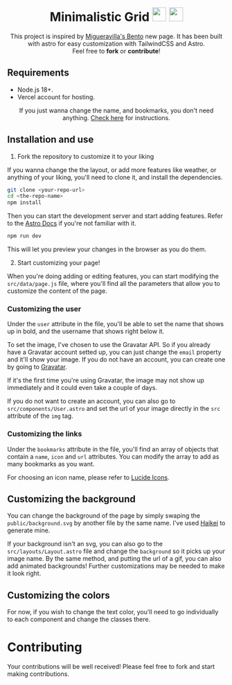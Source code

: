 <h1 align="center">Minimalistic Grid <img src="https://fonts.gstatic.com/s/e/notoemoji/latest/1f327_fe0f/512.webp" width="32"/> <img src="https://fonts.gstatic.com/s/e/notoemoji/latest/1f343/512.webp" width="32"/> </h1>

<p align="center">This project is inspired by <a href="https://github.com/migueravila/Bento">Migueravilla's Bento</a> new page. It has been built with astro for easy customization with TailwindCSS and Astro.<br/>Feel free to <b>fork</b> or <b>contribute</b>!</p>

## Requirements

- Node.js 18+.
- Vercel account for hosting.

<p align="center">If you just wanna change the name, and bookmarks, you don't need anything. <a href="#customizing">Check here</a> for instructions.</p>

## Installation and use

1. Fork the repository to customize it to your liking

If you wanna change the the layout, or add more features like weather, or anything of your liking, you'll need to clone it, and install the dependencies.

```bash
git clone <your-repo-url>
cd <the-repo-name>
npm install
```

Then you can start the development server and start adding features. Refer to the [Astro Docs](https://docs.astro.build/en/getting-started/) if you're not familiar with it.

```bash
npm run dev
```

This will let you preview your changes in the browser as you do them.

2. Start customizing your page!

<p id="customizing"></p>

When you're doing adding or editing features, you can start modifying the `src/data/page.js` file, where you'll find all the parameters that allow you to customize the content of the page.

### Customizing the user

Under the `user` attribute in the file, you'll be able to set the name that shows up in bold, and the username that shows right below it.

To set the image, I've chosen to use the Gravatar API. So if you already have a Gravatar account setted up, you can just change the `email` property and it'll show your image. If you do not have an account, you can create one by going to [Gravatar](https://gravatar.com/).

If it's the first time you're using Gravatar, the image may not show up immediately and it could even take a couple of days.

If you do not want to create an account, you can also go to `src/components/User.astro` and set the url of your image directly in the `src` attribute of the `img` tag.

### Customizing the links

Under the `bookmarks` attribute in the file, you'll find an array of objects that contain a `name`, `icon` and `url` attributes. You can modify the array to add as many bookmarks as you want.

For choosing an icon name, please refer to [Lucide Icons](https://lucide.dev/icons).

## Customizing the background

You can change the background of the page by simply swaping the `public/background.svg` by another file by the same name. I've used [Haikei](https://haikei.app/) to generate mine.

If your background isn't an svg, you can also go to the `src/layouts/Layout.astro` file and change the `background` so it picks up your image name. By the same method, and putting the url of a gif, you can also add animated backgrounds! Further customizations may be needed to make it look right.

## Customizing the colors

For now, if you wish to change the text color, you'll need to go individually to each component and change the classes there.

# Contributing

Your contributions will be well received! Please feel free to fork and start making contributions.
